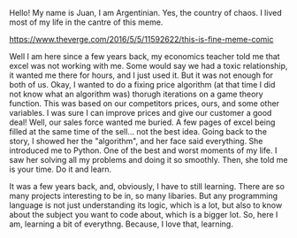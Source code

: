 Hello! My name is Juan, I am Argentinian. Yes, the country of chaos. I lived most of my life in the cantre of this meme.

https://www.theverge.com/2016/5/5/11592622/this-is-fine-meme-comic

Well I am here since a few years back, my economics teacher told me that excel was not working with me. Some would say we had a toxic relationship, it wanted me there for hours, 
and I just used it. But it was not enough for both of us. Okay, I wanted to do a fixing price algorithm (at that time I did not know what an algorithm was) thorugh iterations
on a game theory function. This was based on our competitors prices, ours, and some other variables. I was sure I can improve prices and give our customer a good deal! Well, 
our sales force wanted me buried. A few pages of excel being filled at the same time of the sell... not the best idea. Going back to the story, I showed her the "algorithm", 
and her face said everything. She introduced me to Python. One of the best and worst moments of my life. I saw her solving all my problems and doing it so smoothly. Then, 
she told me is your time. Do it and learn. 

It was a few years back, and, obviously, I have to still learning. There are so many projects interesting to be in, so many libaries. But any programming language is not just
understanding its logic, which is a lot, but also to know about the subject you want to code about, which is a bigger lot. So, here I am, learning a bit of everythng. Because, 
I love that, learning. 

